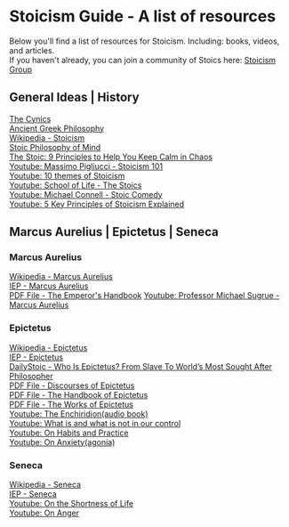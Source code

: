 # Stoicism Guide - A list of resources
Below you'll find a list of resources for Stoicism. Including: books, videos, and articles.<br />
If you haven't already, you can join a community of Stoics here: <a href="https://www.facebook.com/groups/Stoicism/">Stoicism Group</a>

## General Ideas | History

<a href="http://www.iep.utm.edu/cynics/">The Cynics</a><br />
<a href="http://www.iep.utm.edu/greekphi/">Ancient Greek Philosophy</a><br />
<a href="https://en.wikipedia.org/wiki/Stoicism">Wikipedia - Stoicism</a><br />
<a href="http://www.iep.utm.edu/stoicmind/">Stoic Philosophy of Mind</a><br />
<a href="http://99u.com/articles/24401/a-makers-guidebook-9-stoic-principles-to-nurture-your-life-and-work">The Stoic: 9 Principles to Help You Keep Calm in Chaos</a><br />
<a href="https://www.youtube.com/watch?v=seLLJP3H1FU">Youtube: Massimo Pigliucci - Stoicism 101</a><br />
<a href="https://www.youtube.com/watch?v=w-RJQdjN4Ag">Youtube: 10 themes of Stoicism</a><br />
<a href="https://www.youtube.com/watch?v=yu7n0XzqtfA">Youtube: School of Life - The Stoics</a><br />
<a href="https://www.youtube.com/watch?v=jPeavDDlJpM">Youtube: Michael Connell - Stoic Comedy</a><br />
<a href="https://www.youtube.com/watch?v=dhrKg8_ltyQ">Youtube: 5 Key Principles of Stoicism Explained</a>

## Marcus Aurelius | Epictetus | Seneca

### Marcus Aurelius
<a href="https://en.wikipedia.org/wiki/Marcus_Aurelius">Wikipedia - Marcus Aurelius</a><br />
<a href="http://www.iep.utm.edu/marcus/">IEP - Marcus Aurelius</a><br />
<a href="http://seinfeld.co/library/meditations.pdf"> PDF File - The Emperor's Handbook</a>
<a href="https://www.youtube.com/watch?v=5897dMWJiSM">Youtube: Professor Michael Sugrue - Marcus Aurelius</a>

### Epictetus

<a href="https://en.wikipedia.org/wiki/Epictetus">Wikipedia - Epictetus</a><br />
<a href="http://www.iep.utm.edu/epictetu/">IEP - Epictetus</a><br />
<a href="https://dailystoic.com/epictetus/">DailyStoic - Who Is Epictetus? From Slave To World’s Most Sought After Philosopher</a><br />
<a href="https://www.stmarys-ca.edu/sites/default/files/attachments/files/Discourses.pdf">PDF File - Discourses of Epictetus</a><br />
<a href="http://pioneer.chula.ac.th/~pukrit/bba/Epictetus.pdf">PDF File - The Handbook of Epictetus</a><br />
<a href="https://www.stmarys-ca.edu/sites/default/files/attachments/files/Enchiridion.pdf">PDF File - The Works of Epictetus</a><br />
<a href="https://www.youtube.com/watch?v=dBwH2iYC-8c">Youtube: The Enchiridion(audio book)</a><br />
<a href="https://www.youtube.com/watch?v=lhOE8oKQKSM">Youtube: What is and what is not in our control</a><br />
<a href="https://www.youtube.com/watch?v=n3CBr9Jo_sw">Youtube: On Habits and Practice</a><br />
<a href="https://www.youtube.com/watch?v=SXOUvJtygo0">Youtube: On Anxiety(agonia)</a>

### Seneca

<a href="https://en.wikipedia.org/wiki/Seneca_the_Younger">Wikipedia - Seneca</a><br />
<a href="http://www.iep.utm.edu/seneca/">IEP - Seneca</a><br />
<a href="https://www.youtube.com/watch?v=ABRN0E_mI0U">Youtube: On the Shortness of Life</a><br />
<a href="https://www.youtube.com/watch?v=yuDAfU3uj6o">Youtube: On Anger</a><br />